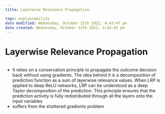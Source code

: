 ```yaml
---
title: Layerwise Relevance Propagation

tags: explainability 
date modified: Wednesday, October 12th 2022, 4:43:47 pm
date created: Wednesday, October 12th 2022, 4:43:45 pm
---
```


# Layerwise Relevance Propagation
```toc
```

- It relies on a conservation principle to propagate the outcome decision back without using gradients. The idea behind it is a decomposition of prediction function as a sum of layerwise relevance values. When LRP is applied to deep ReLU networks, LRP can be understood as a deep Taylor decomposition of the prediction. This principle ensures that the prediction activity is fully redistributed through all the layers onto the input variables
- suffers from the shattered gradients problem



